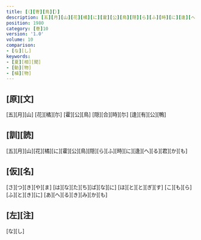 ```yaml
---
title: [（][寄][鳥][）]
description: [五][月][山][花][橘][に][霍][公][鳥][隠][ら][ふ][時][に][逢][へ][る][君][か][も]
position: 1980
category: [巻]10
version: '1.0'
volume: 10
comparison:
- [な][し]
keywords:
- [夏][相][聞]
- [動][物]
- [植][物]
---
```


## [原][文]

[五][月][山] [花][橘][尓] [霍][公][鳥] [隠][合][時][尓] [逢][有][公][鴨]

## [訓][読]

[五][月][山][花][橘][に][霍][公][鳥][隠][ら][ふ][時][に][逢][へ][る][君][か][も]

## [仮][名]

[さ][つ][き][や][ま] [は][な][た][ち][ば][な][に] [ほ][と][と][ぎ][す] [こ][も][ら][ふ][と][き][に] [あ][へ][る][き][み][か][も]

## [左][注]

[な][し]
